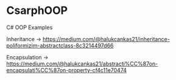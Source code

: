# CsarphOOP
C# OOP Examples

Inheritance -> https://medium.com/@halukcankas21/inheritance-poliformizim-abstractclass-8c3214497d66

Encapsulation -> https://medium.com/@halukcankas21/abstracti%CC%87on-encapsulati%CC%87on-property-cf4c11e70474
